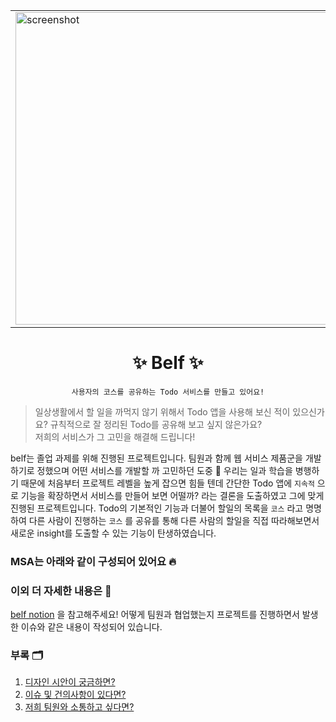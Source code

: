 <p align="center">
  <table align="center">
    <tbody>
      <tr>
        <td>
          <img src="https://user-images.githubusercontent.com/63892989/144641795-319226e1-b98a-4876-be67-e1d14c11d8a3.png" alt="screenshot" width="500" />
        </td>
        <td>
          <img src="https://user-images.githubusercontent.com/63892989/144641821-b6e00be9-350f-433d-9d36-951241ddaf71.png" alt="screenshot" width="500" />
        </td>
      </tr>
    </tbody>
  </table>
  <h1 align="center">
    ✨ Belf ✨
  </h1>
</p>
<div align="center">

`사용자의 코스를 공유하는 Todo 서비스를 만들고 있어요!`

</div>
<p>

> 일상생활에서 할 일을 까먹지 않기 위해서 Todo 앱을 사용해 보신 적이 있으신가요? 규칙적으로 잘 정리된 Todo를 공유해 보고 싶지 않은가요?  
> 저희의 서비스가 그 고민을 해결해 드립니다!

belf는 졸업 과제를 위해 진행된 프로젝트입니다. 팀원과 함께 웹 서비스 제품군을 개발하기로 정했으며 어떤 서비스를 개발할 까 고민하던 도중 🤔 우리는 일과 학습을 병행하기 때문에 처음부터 프로젝트 레벨을 높게 잡으면 힘들 텐데 간단한 Todo 앱에 `지속적` 으로 기능을 확장하면서 서비스를 만들어 보면 어떨까? 라는 결론을 도출하였고 그에 맞게 진행된 프로젝트입니다. Todo의 기본적인 기능과 더불어 할일의 목록을 `코스` 라고 명명하여 다른 사람이 진행하는 `코스` 를 공유를 통해 다른 사람의 할일을 직접 따라해보면서 새로운 insight를 도출할 수 있는 기능이 탄생하였습니다.

</p>

### MSA는 아래와 같이 구성되어 있어요 🔥

### 이외 더 자세한 내용은 🤔

[belf notion](https://suave-bush-085.notion.site/Belf-27b87963790b4e43baae2e0c3c6ae123) 을 참고해주세요!
어떻게 팀원과 협업했는지 프로젝트를 진행하면서 발생한 이슈와 같은 내용이 작성되어 있습니다.

### 부록 🗂

1. [디자인 시안이 궁금하면?]()
1. [이슈 및 건의사항이 있다면?]()
1. [저희 팀원와 소통하고 싶다면?]()
